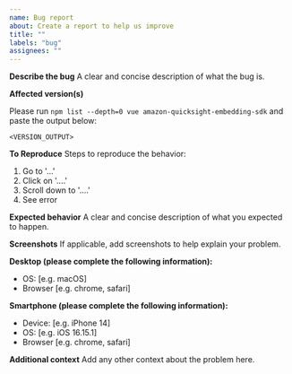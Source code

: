 ```yaml
---
name: Bug report
about: Create a report to help us improve
title: ""
labels: "bug"
assignees: ""
---
```


**Describe the bug**
A clear and concise description of what the bug is.

**Affected version(s)**

Please run `npm list --depth=0 vue amazon-quicksight-embedding-sdk` and paste the output below:

```text
<VERSION_OUTPUT>
```

**To Reproduce**
Steps to reproduce the behavior:

1. Go to '...'
2. Click on '....'
3. Scroll down to '....'
4. See error

**Expected behavior**
A clear and concise description of what you expected to happen.

**Screenshots**
If applicable, add screenshots to help explain your problem.

**Desktop (please complete the following information):**

- OS: [e.g. macOS]
- Browser [e.g. chrome, safari]

**Smartphone (please complete the following information):**

- Device: [e.g. iPhone 14]
- OS: [e.g. iOS 16.15.1]
- Browser [e.g. chrome, safari]

**Additional context**
Add any other context about the problem here.

